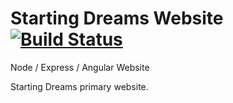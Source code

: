 Starting Dreams Website [![Build Status](https://travis-ci.org/StartingDreams/starting-dreams-website.svg?branch=master)](https://travis-ci.org/StartingDreams/starting-dreams-website)
===

Node / Express / Angular Website

 Starting Dreams primary website.

  